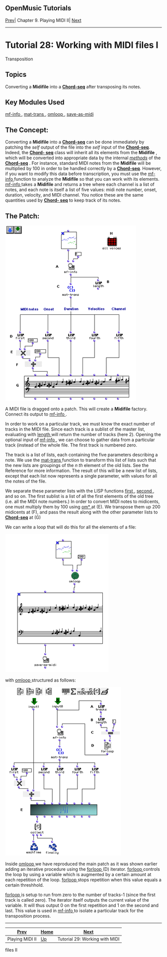 OpenMusic Tutorials  
---  
[Prev](tut.gen.28-29)| Chapter 9. Playing MIDI II|
[Next](tut.gen.29)  
  
* * *

# Tutorial 28: Working with MIDI files I

Transposition

## Topics

Converting a **Midifile** into a [**Chord-seq**](chord-seq) after
transposing its notes.

## Key Modules Used

[ mf-info ](mf-info), [ mat-trans ](mat-trans),
[ omloop ](omloop), [ save-as-midi ](save-as-midi)

## The Concept:

Converting a **Midifile** into a [**Chord-seq**](chord-seq) can be done
immediately by patching the  _self_  output of the file into the  _self_ 
input of the [**Chord-seq**](chord-seq). Indeed, the [**Chord-
seq**](chord-seq) class will inherit all its elements from the
**Midifile** , which will be converted into appropriate data by the internal
[_methods_](glossary#METHOD) of the [**Chord-seq**](chord-seq) . For
instance, standard MIDI notes from the **Midifile** will be multiplied by 100
in order to be handled correctly by a [**Chord-seq**](chord-seq).
However, if you want to modify this data before transcription, you must use
the [ mf-info ](mf-info) function to analyze the **Midifile** so that you
can work with its elements. [ mf-info ](mf-info) takes a **Midifile** and
returns a tree where each channel is a list of notes, and each note is itself
a list of five values: midi note number, onset, duration, velocity, and MIDI
channel. You notice these are the same quantities used by [**Chord-
seq**](chord-seq) to keep track of its notes.

## The Patch:

![](figures/tutorials/general/28a.png)

A MIDI file is dragged onto a patch. This will create a **Midifile** factory.
Connect its output to [ mf-info ](mf-info).

In order to work on a particular track, we must know the exact number of
tracks in the MIDI file. Since each track is a sublist of the master list,
evaluating with [ length ](length) will return the number of tracks (here
2). Opening the optional input of [ mf-info ](mf-info), we can choose to
gather data from a particular track (instead of the whole file. The first
track is numbered zero.

The track is a list of lists, each containing the five parameters describing a
note. We use the [ mat-trans ](mat-trans) function to transform this list
of lists such that the new lists are groupings of the _n th_ element of the
old lists. See the Reference for more information. The result of this will be
a new list of lists, except that each list now represents a single parameter,
with values for all the notes of the file.

We separate these parameter lists with the LISP functions
[ first ](first), [ second ](second), and so on. The first sublist
is a list of all the first elements of the old tree (i.e. all the MIDI note
numbers.) In order to convert MIDI notes to midicents, one must multiply them
by 100 using [ om* ](ommultiply) at (E). We transpose them up 200
midicents at (F), and pass the result along with the other parameter lists to
[**Chord-seq**](chord-seq) at (G)

We can write a loop that will do this for all the elements of a file:

![](figures/tutorials/general/28b.png)

with [ omloop ](omloop) structured as follows:

![](figures/tutorials/general/28c.png)

Inside [ omloop ](omloop) we have reproduced the main patch as it was
shown earlier adding an iterative procedure using the
[ forloop ](forloop) (D) iterator. [ forloop ](forloop) controls the
loop by using a variable which is augmented by a certain amount at each
repetition of the loop. [ forloop ](forloop) stops repetition when this
value equals a certain threshhold.

[ forloop ](forloop) is setup to run from zero to the number of tracks-1
(since the first track is called zero). The iterator itself outputs the
current value of the variable. It will thus output 0 on the first repetition
and 1 on the second and last. This value is used in [ mf-info ](mf-info)
to isolate a particular track for the transposition process.

* * *

[Prev](tut.gen.28-29)| [Home](index)| [Next](tut.gen.29)  
---|---|---  
Playing MIDI II| [Up](tut.gen.28-29)| Tutorial 29: Working with MIDI
files II

